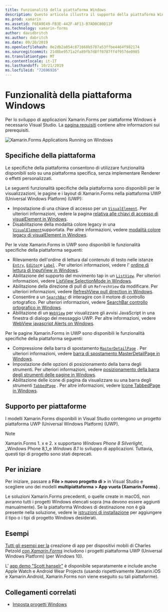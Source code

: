```yaml
---
title: Funzionalità della piattaforma Windows
description: Questo articolo illustra il supporto della piattaforma Windows disponibile in Xamarin.Forms.
ms.prod: xamarin
ms.assetid: F6EA9E49-FB3E-442F-AF13-B7AD0C80D11F
ms.technology: xamarin-forms
author: davidbritch
ms.author: dabritch
ms.date: 09/20/2019
ms.openlocfilehash: 0e2db2a054c871668b5787a53ffbe4464f982174
ms.sourcegitcommit: 21d8be9571a2fa89fb7d8ff0787ff4f957de0985
ms.translationtype: MT
ms.contentlocale: it-IT
ms.lasthandoff: 10/21/2019
ms.locfileid: "72696926"
---
```

# <a name="windows-platform-features"></a>Funzionalità della piattaforma Windows

Per lo sviluppo di applicazioni Xamarin.Forms per piattaforme Windows è necessario Visual Studio. La [pagina requisiti](~/get-started/requirements.md) contiene altre informazioni sui prerequisiti.

![](images/allhanselman.png "Xamarin.Forms Applications Running on Windows")

## <a name="platform-specifics"></a>Specifiche della piattaforma

Le specifiche della piattaforma consentono di utilizzare funzionalità disponibili solo su una piattaforma specifica, senza implementare Renderer o effetti personalizzati.

Le seguenti funzionalità specifiche della piattaforma sono disponibili per le visualizzazioni, le pagine e i layout di Xamarin.Forms nella piattaforma UWP (Universal Windows Platform) (UWP):

- Impostazione di una chiave di accesso per un [`VisualElement`](xref:Xamarin.Forms.VisualElement). Per ulteriori informazioni, vedere la pagina [relativa alle chiavi di accesso di visualElement in Windows](visualelement-access-keys.md).
- Disabilitazione della modalità colore legacy in una [`VisualElement`](xref:Xamarin.Forms.VisualElement)supportata. Per altre informazioni, vedere [modalità colore legacy di visualElement in Windows](legacy-color-mode.md).

Per le viste Xamarin.Forms in UWP sono disponibili le funzionalità specifiche della piattaforma seguenti:

- Rilevamento dell'ordine di lettura dal contenuto di testo nelle istanze [`Entry`](xref:Xamarin.Forms.Entry), [`Editor`](xref:Xamarin.Forms.Editor)e [`Label`](xref:Xamarin.Forms.Label) . Per ulteriori informazioni, vedere l' [ordine di lettura di InputView in Windows](inputview-reading-order.md).
- Abilitazione del supporto del movimento tap in un [`ListView`](xref:Xamarin.Forms.ListView). Per ulteriori informazioni, vedere [ListView SelectionMode in Windows](listview-selectionmode.md).
- Abilitazione della direzione di pull di un `RefreshView` da modificare. Per ulteriori informazioni, vedere [RefreshView pull direction in Windows](refreshview-pulldirection.md).
- Consentire a un [`SearchBar`](xref:Xamarin.Forms.SearchBar) di interagire con il motore di controllo ortografico. Per ulteriori informazioni, vedere [SearchBar controllo ortografico in Windows](searchbar-spell-check.md).
- Abilitazione di un [`WebView`](xref:Xamarin.Forms.WebView) per visualizzare gli avvisi JavaScript in una finestra di dialogo del messaggio UWP. Per altre informazioni, vedere [WebView javascript Alerts on Windows](webview-javascript-alert.md).

Per le pagine Xamarin.Forms in UWP sono disponibili le funzionalità specifiche della piattaforma seguenti:

- Compressione della barra di spostamento [`MasterDetailPage`](xref:Xamarin.Forms.MasterDetailPage) . Per ulteriori informazioni, vedere [barra di spostamento MasterDetailPage in Windows](masterdetailpage-navigation-bar.md).
- Impostazione delle opzioni di posizionamento della barra degli strumenti. Per ulteriori informazioni, vedere [posizionamento della barra degli strumenti delle pagine in Windows](page-toolbar-placement.md).
- Abilitazione delle icone di pagina da visualizzare su una barra degli strumenti [`TabbedPage`](xref:Xamarin.Forms.TabbedPage) . Per altre informazioni, vedere [Icone TabbedPage in Windows](tabbedpage-icons.md).

## <a name="platform-support"></a>Supporto per piattaforme

I modelli Xamarin.Forms disponibili in Visual Studio contengono un progetto piattaforma UWP (Universal Windows Platform) (UWP).

> [!NOTE]
> Xamarin.Forms 1. x e 2. x supportano _Windows Phone 8 Silverlight_, _Windows Phone 8,1_e _Windows 8.1_ lo sviluppo di applicazioni. Tuttavia, questi tipi di progetto sono stati deprecati.

## <a name="getting-started"></a>Per iniziare

Per iniziare, passare a **File > nuovo progetto di >** in Visual Studio e scegliere uno dei modelli **multipiattaforma > App vuota (Xamarin.Forms)** .

Le soluzioni Xamarin.Forms precedenti, o quelle create in macOS, non avranno tutti i progetti Windows elencati sopra (ma devono essere aggiunti manualmente). Se la piattaforma Windows di destinazione non è già presente nella soluzione, vedere le [istruzioni di installazione](installation/index.md) per aggiungere il tipo o i tipi di progetto Windows desiderati.

## <a name="samples"></a>Esempi

[Tutti gli esempi per la](https://github.com/xamarin/xamarin-forms-book-preview-2) creazione di app per dispositivi mobili di Charles Petzold [*con Xamarin.Forms*](~/xamarin-forms/creating-mobile-apps-xamarin-forms/index.md) includono i progetti piattaforma UWP (Universal Windows Platform) (per Windows 10).

L' [app demo "Scott hanselr"](https://github.com/jamesmontemagno/Hanselman.Forms) è disponibile separatamente e include anche Apple Watch e Android Wear Projects (usando rispettivamente Xamarin.iOS e Xamarin.Android, Xamarin.Forms non viene eseguito su tali piattaforme).

## <a name="related-links"></a>Collegamenti correlati

- [Imposta progetti Windows](~/xamarin-forms/platform/windows/installation/index.md)
